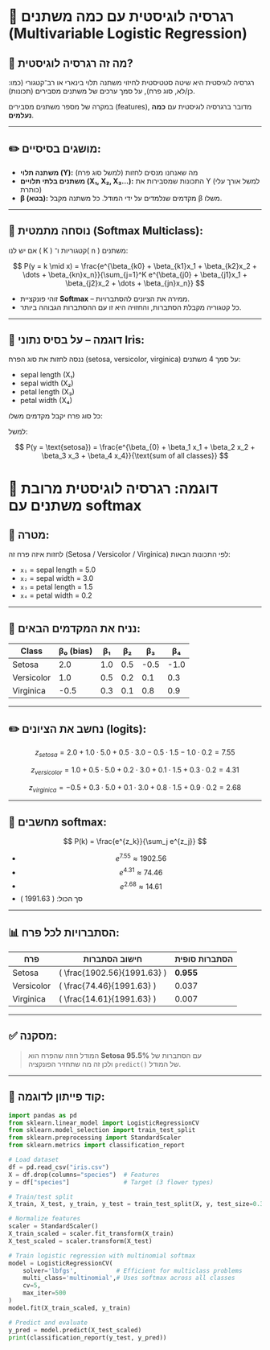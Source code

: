# 🌟 רגרסיה לוגיסטית עם כמה משתנים (Multivariable Logistic Regression)

## 📘 מה זה רגרסיה לוגיסטית?
רגרסיה לוגיסטית היא שיטה סטטיסטית לחיזוי משתנה תלוי בינארי או רב־קטגורי (כמו: כן/לא, סוג פרח), על סמך ערכים של משתנים מסבירים (תכונות).

במקרה של מספר משתנים מסבירים (features), מדובר ברגרסיה לוגיסטית עם **כמה נעלמים**.

---

## ✏️ מושגים בסיסיים:

- **משתנה תלוי (Y):** מה שאנחנו מנסים לחזות (למשל סוג פרח)
- **משתנים בלתי תלויים (X₁, X₂, X₃...):** התכונות שמסבירות את Y (למשל אורך עלי כותרת)
- **β (בטא):** מקדמים שנלמדים על ידי המודל. כל משתנה מקבל β משלו.

---

## 📐 נוסחה מתמטית (Softmax Multiclass):

אם יש לנו \( K \) קטגוריות ו־\( n \) משתנים:

$$
P(y = k \mid x) = \frac{e^{\beta_{k0} + \beta_{k1}x_1 + \beta_{k2}x_2 + \dots + \beta_{kn}x_n}}{\sum_{j=1}^K e^{\beta_{j0} + \beta_{j1}x_1 + \beta_{j2}x_2 + \dots + \beta_{jn}x_n}}
$$

- זוהי פונקציית **Softmax** – ממירה את הציונים להסתברויות.
- כל קטגוריה מקבלת הסתברות, והחזויה היא זו עם ההסתברות הגבוהה ביותר.

---

## 🌸 דוגמה – על בסיס נתוני Iris:

ננסה לחזות את סוג הפרח (setosa, versicolor, virginica) על סמך 4 משתנים:
- sepal length (X₁)
- sepal width (X₂)
- petal length (X₃)
- petal width (X₄)

כל סוג פרח יקבל מקדמים משלו:

למשל:

$$
P(y = \text{setosa}) = \frac{e^{\beta_{0} + \beta_1 x_1 + \beta_2 x_2 + \beta_3 x_3 + \beta_4 x_4}}{\text{sum of all classes}}
$$

# 🌸 דוגמה: רגרסיה לוגיסטית מרובת משתנים עם softmax

## 🎯 מטרה:
לחזות איזה פרח זה (Setosa / Versicolor / Virginica) לפי התכונות הבאות:

- `x₁` = sepal length = 5.0  
- `x₂` = sepal width = 3.0  
- `x₃` = petal length = 1.5  
- `x₄` = petal width = 0.2  

---

## 🧠 נניח את המקדמים הבאים:

| Class       | β₀ (bias) | β₁  | β₂  | β₃   | β₄   |
|-------------|-----------|-----|-----|------|------|
| Setosa      | 2.0       | 1.0 | 0.5 | -0.5 | -1.0 |
| Versicolor  | 1.0       | 0.5 | 0.2 |  0.1 |  0.3 |
| Virginica   | -0.5      | 0.3 | 0.1 |  0.8 |  0.9 |

---

## ✏️ נחשב את הציונים (logits):

$$
z_{setosa} = 2.0 + 1.0 \cdot 5.0 + 0.5 \cdot 3.0 - 0.5 \cdot 1.5 - 1.0 \cdot 0.2 = 7.55
$$

$$
z_{versicolor} = 1.0 + 0.5 \cdot 5.0 + 0.2 \cdot 3.0 + 0.1 \cdot 1.5 + 0.3 \cdot 0.2 = 4.31
$$

$$
z_{virginica} = -0.5 + 0.3 \cdot 5.0 + 0.1 \cdot 3.0 + 0.8 \cdot 1.5 + 0.9 \cdot 0.2 = 2.68
$$

---

## 🧮 מחשבים softmax:

$$
P(k) = \frac{e^{z_k}}{\sum_j e^{z_j}}
$$

- $$ e^{7.55} ≈ 1902.56 $$
- $$ e^{4.31} ≈ 74.46 $$
- $$ e^{2.68} ≈ 14.61 $$
- סך הכול: \( 1991.63 \)

---

## 📊 הסתברויות לכל פרח:

| פרח        | חישוב הסתברות                     | הסתברות סופית |
|-------------|-----------------------------------|----------------|
| Setosa      | \( \frac{1902.56}{1991.63} \)     | **0.955**      |
| Versicolor  | \( \frac{74.46}{1991.63} \)       | 0.037          |
| Virginica   | \( \frac{14.61}{1991.63} \)       | 0.007          |

---

## ✅ מסקנה:

> המודל חוזה שהפרח הוא **Setosa** עם הסתברות של **95.5%**  
> ולכן זה מה שתחזיר הפונקציה `predict()` של המודל.


---

## 🧪 קוד פייתון לדוגמה:

```python
import pandas as pd
from sklearn.linear_model import LogisticRegressionCV
from sklearn.model_selection import train_test_split
from sklearn.preprocessing import StandardScaler
from sklearn.metrics import classification_report

# Load dataset
df = pd.read_csv("iris.csv")
X = df.drop(columns="species")  # Features
y = df["species"]               # Target (3 flower types)

# Train/test split
X_train, X_test, y_train, y_test = train_test_split(X, y, test_size=0.3, random_state=42)

# Normalize features
scaler = StandardScaler()
X_train_scaled = scaler.fit_transform(X_train)
X_test_scaled = scaler.transform(X_test)

# Train logistic regression with multinomial softmax
model = LogisticRegressionCV(
    solver='lbfgs',           # Efficient for multiclass problems
    multi_class='multinomial',# Uses softmax across all classes
    cv=5,
    max_iter=500
)
model.fit(X_train_scaled, y_train)

# Predict and evaluate
y_pred = model.predict(X_test_scaled)
print(classification_report(y_test, y_pred))

